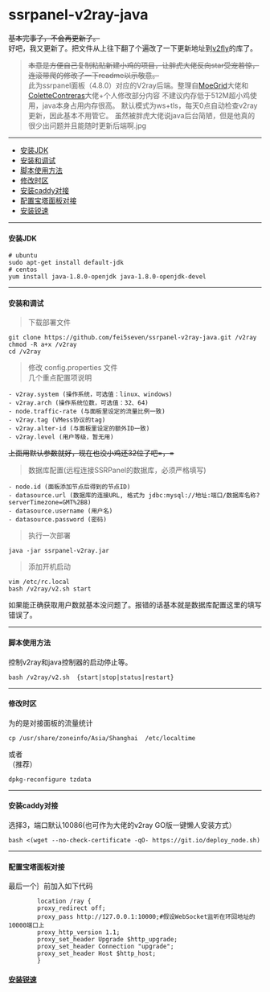 # ssrpanel-v2ray-java
 ~~基本完事了，不会再更新了。~~  
  好吧，我又更新了。把文件从上往下翻了个遍改了一下更新地址到[v2fly](https://github.com/v2fly/v2ray-core)的库了。
 > ~~本意是方便自己复制粘贴新建小鸡的项目，让胖虎大佬反向star受宠若惊，连滚带爬的修改了一下readme以示敬意。~~  
 > 此为ssrpanel面板（4.8.0）对应的V2ray后端。整理自[MoeGrid](https://github.com/MoeGrid/ssrpanel-v2ray)大佬和[ColetteContreras]( https://github.com/ColetteContreras/v2ray-ssrpanel-plugin)大佬+个人修改部分内容
 > 不建议内存低于512M超小鸡使用，java本身占用内存很高。
 > 默认模式为ws+tls，每天0点自动检查v2ray更新，因此基本不用管它。
 > 虽然被胖虎大佬说java后台简陋，但是他真的很少出问题并且能随时更新后端啊.jpg

***
  * [安装JDK](#安装JDK)
  * [安装和调试](#安装和调试)
  * [脚本使用方法](#脚本使用方法)
  * [修改时区](#修改时区)
  * [安装caddy对接](#安装caddy对接)
  * [配置宝塔面板对接](#配置宝塔面板对接)
  * [安装锐速](#安装锐速)
***
#### 安装JDK
```
# ubuntu
sudo apt-get install default-jdk
# centos
yum install java-1.8.0-openjdk java-1.8.0-openjdk-devel
```
***
#### 安装和调试
 > 下载部署文件
```
git clone https://github.com/fei5seven/ssrpanel-v2ray-java.git /v2ray
chmod -R a+x /v2ray
cd /v2ray
```

 > 修改 config.properties 文件  
 几个重点配置项说明
```
- v2ray.system (操作系统，可选值：linux、windows)
- v2ray.arch (操作系统位数，可选值：32、64)
- node.traffic-rate (与面板里设定的流量比例一致)
- v2ray.tag (VMess协议的tag)
- v2ray.alter-id (与面板里设定的额外ID一致)
- v2ray.level (用户等级，暂无用)
```
~~上面用默认参数就好，现在也没小鸡还32位了吧=，=~~
 > 数据库配置(远程连接SSRPanel的数据库，必须严格填写)
```
- node.id (面板添加节点后得到的节点ID)
- datasource.url (数据库的连接URL, 格式为 jdbc:mysql://地址:端口/数据库名称?serverTimezone=GMT%2B8)
- datasource.username (用户名)
- datasource.password (密码)
```
 > 执行一次部署
```
java -jar ssrpanel-v2ray.jar
```
 > 添加开机启动
```
vim /etc/rc.local
bash /v2ray/v2.sh start
```
如果能正确获取用户数就基本没问题了。报错的话基本就是数据库配置这里的填写错误了。
***
#### 脚本使用方法 
控制v2ray和java控制器的启动停止等。
````
bash /v2ray/v2.sh  {start|stop|status|restart}
````
***
 #### 修改时区
 为的是对接面板的流量统计
````
cp /usr/share/zoneinfo/Asia/Shanghai  /etc/localtime
````
或者  
（推荐）
````
dpkg-reconfigure tzdata

````
***
#### 安装caddy对接
选择3，端口默认10086(也可作为大佬的v2ray GO版一键懒人安装方式）
```
bash <(wget --no-check-certificate -qO- https://git.io/deploy_node.sh)
```
***
#### 配置宝塔面板对接
最后一个｝前加入如下代码
```
        location /ray {
        proxy_redirect off;
        proxy_pass http://127.0.0.1:10000;#假设WebSocket监听在环回地址的10000端口上
        proxy_http_version 1.1;
        proxy_set_header Upgrade $http_upgrade;
        proxy_set_header Connection "upgrade";
        proxy_set_header Host $http_host;
        }
 ```
#### [安装锐速](https://github.com/fei5seven/lotServer)
